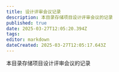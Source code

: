 ```yaml
---
title: 设计评审会议记录
description: 本目录存储项目设计评审会议的记录
published: true
date: 2025-03-27T12:05:20.394Z
tags: 
editor: markdown
dateCreated: 2025-03-27T12:05:17.643Z
---
```


本目录存储项目设计评审会议的记录